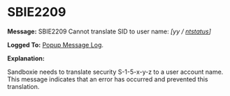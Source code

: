# SBIE2209


**Message:** SBIE2209 Cannot translate SID to user name: _[yy / [ntstatus](NtStatusCodes)]_

**Logged To:** [Popup Message Log](PopupMessageLog).

**Explanation:**

Sandboxie needs to translate security S-1-5-x-y-z to a user account name. This message indicates that an error has occurred and prevented this translation.
